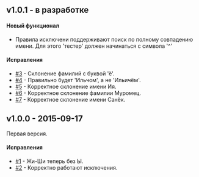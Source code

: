 ## v1.0.1 - в разработке

#### Новый функционал
 - Правила исключени поддерживают поиск по полному совпадению имени. Для этого 'тестер' должен начинаться с символа '^'

#### Исправления
 - [#3](https://github.com/petrovich4j/petrovich4j/issues/3)  - Склонение фамилий с буквой 'ё'.
 - [#4](https://github.com/petrovich4j/petrovich4j/issues/4)  - Правильно будет 'Ильчом', а не 'Ильичём'.
 - [#5](https://github.com/petrovich4j/petrovich4j/issues/5)  - Корректное склонение имени Ия.
 - [#6](https://github.com/petrovich4j/petrovich4j/issues/6)  - Корректное склонение фамилии Муромец.
 - [#7](https://github.com/petrovich4j/petrovich4j/issues/7)  - Корректное склонение имени Санёк.



## v1.0.0 - 2015-09-17
Первая версия.

#### Исправления
- [#1](https://github.com/petrovich4j/petrovich4j/issues/1)  - Жи-Ши теперь без Ы.
- [#2](https://github.com/petrovich4j/petrovich4j/issues/2)  - Корректно работают исключения.
